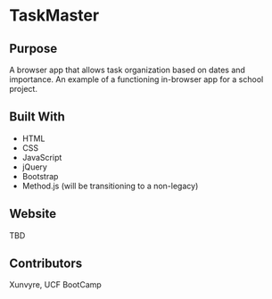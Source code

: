 # TaskMaster

## Purpose
A browser app that allows task organization based on dates and importance. An example of a functioning in-browser app for a school project.

## Built With
* HTML
* CSS
* JavaScript
* jQuery
* Bootstrap
* Method.js (will be transitioning to a non-legacy)

## Website
TBD

## Contributors
Xunvyre, UCF BootCamp